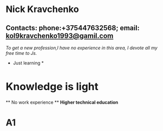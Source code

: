# Nick Kravchenko #
## Contacts: phone:+375447632568; email: kol9kravchenko1993@gamil.com ##
_To get a new profession,I have no experience in this area, I devote all my free time to Js._
* Just learning *
### <div><h1> Knowledge is light </h1></div>
** No work experience **
__Higher technical education__
# A1 #

